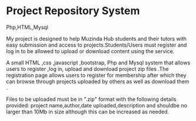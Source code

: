 # Project Repository System
Php,HTML,Mysql 

My project is designed to help Muzinda Hub students and their tutors with easy submission and access to projects.Students/Users
must register and log in to be allowed to upload or download content using the service.

A small HTML ,css ,javascript ,bootstrap, Php and Mysql system that allows users to register ,log in, upload and download project zip files .The registration page allows users to register for membership after which they can browse through projects uploaded by others as well as download them .

Files to be uploaded must be in ".zip" format with the following details provided: project name,author,date uploaded,description and shouldbe no larger than 10Mb in size although this can be increased as needed.






